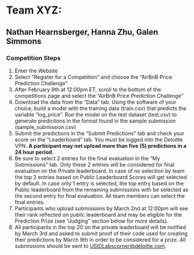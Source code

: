 # Team XYZ:
## Nathan Hearnsberger, Hanna Zhu, Galen Simmons

### Competition Steps
1. Enter the Website
2. Select “Register for a Competition” and choose the “AirBnB Price Prediction Challenge”
3. After February 9th at 12:00pm ET, scroll to the bottom of the competitions page and select the
“AirBnB Price Prediction Challenge”
4. Download the data from the “Data” tab. Using the software of your choice, build a model with the
training data (train.csv) that predicts the variable “log_price”. Run the model on the test dataset (test.csv) to generate predictions in the format found in the sample submission (sample_submission.csv)
5. Submit the predictions in the “Submit Predictions” tab and check your score on the “Leaderboard” tab. You must be logged into the Deloitte VPN. **A participant may not upload more than five (5) predictions in a 24 hour period.**
6. Be sure to select 2 entries for the final evaluation in the “My Submissions” tab. Only these 2 entries will be considered for final evaluation on the Private leaderboard. In case of no selection by team the top 2 entries based on Public Leaderboard Scores will get selected by default. In case only 1 entry is selected, the top entry based on the Public leaderboard from the remaining submissions with be selected as the second entry for final evaluation. All team members can select the final entries.
7. Participants who upload submissions by March 2nd at 12:00pm will see their rank reflected on public leaderboard and may be eligible for the Prediction Prize (see “Judging” section below for more details).
8. All participants in the top 20 on the private leaderboard will be notified by March 3rd and asked to submit proof of their code used for creating their predictions by March 9th in order to be considered for a prize. All submissions should be sent to USIDLabscorner@deloitte.com.

